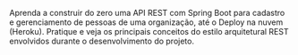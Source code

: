 Aprenda a construir do zero uma API REST com Spring Boot para cadastro e gerenciamento de pessoas de uma organização, até o Deploy na nuvem (Heroku). Pratique e veja os principais conceitos do estilo arquitetural REST envolvidos durante o desenvolvimento do projeto.